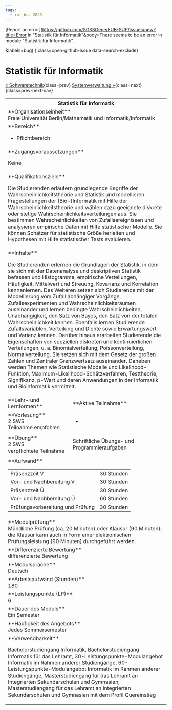 ```yaml
---
tags:
  - inf_bsc_2023
---
```

[Report an error](https://github.com/SGSSGene/FUB-SUP/issues/new?title=Error in "Statistik für Informatik"&body=There seems to be an error in module "Statistik für Informatik".

<Describe here a slightly more detailed description of what is wrong>&labels=bug)
{ class=open-github-issue data-search-exclude}

# Statistik für Informatik

[« Softwaretechnik](Softwaretechnik.md){class=prev}
[Systemverwaltung »](Systemverwaltung.md){class=next}
{class=prev-next-nav}

<table markdown id="moduledesc">
<tr markdown class="moduledesc_head"><th colspan="2">Statistik für Informatik </th></tr>
<tr markdown><td colspan="2">**Organisationseinheit**   <br>Freie Universität Berlin/Mathematik und Informatik/Informatik</td></tr>

<tr markdown><td colspan="2">**Bereich**<br>


- Pflichtbereich

</td></tr>

<tr markdown><td colspan="2">**Zugangsvoraussetzungen** <br>

Keine


</td></tr>
<tr markdown><td colspan="2">**Qualifikationsziele**    <br>

Die Studierenden erläutern grundlegende Begriffe der
Wahrscheinlichkeitstheorie und Statistik und modellieren Fragestellungen der
(Bio-)Informatik mit Hilfe der Wahrscheinlichkeitstheorie und wählen dazu
geeignete diskrete oder stetige Wahrscheinlichkeitsverteilungen aus. Sie
bestimmen Wahrscheinlichkeiten von Zufallsereignissen und analysieren
empirische Daten mit Hilfe statistischer Modelle. Sie können Schätzer für
statistische Größe herleiten und Hypothesen mit Hilfe statistischer Tests
evaluieren.


</td></tr>
<tr markdown><td colspan="2">**Inhalte**                <br>

Die Studierenden erlernen die Grundlagen der Statistik, in dem sie sich mit
der Datenanalyse und deskriptiven Statistik befassen und Histogramme,
empirische Verteilungen, Häufigkeit, Mittelwert und Streuung, Kovarianz und
Korrelation kennenlernen. Des Weiteren setzen sich Studierende mit der
Modellierung vom Zufall abhängiger Vorgänge, Zufallsexperimenten und
Wahrscheinlichkeitsräumen auseinander und lernen bedingte
Wahrscheinlichkeiten, Unabhängigkeit, den Satz von Bayes, den Satz von der
totalen Wahrscheinlichkeit kennen. Ebenfalls lernen Studierende
Zufallsvariablen, Verteilung und Dichte sowie Erwartungswert und Varianz
kennen. Darüber hinaus erarbeiten Studierende die Eigenschaften von
speziellen diskreten und kontinuierlichen Verteilungen, u. a.
Binomialverteilung, Poissonverteilung, Normalverteilung. Sie setzen sich mit
dem Gesetz der großen Zahlen und Zentraler Grenzwertsatz auseinander.
Daneben werden Themen wie Statistische Modelle und Likelihood-Funktion,
Maximum-Likelihood-Schätzverfahren, Testtheorie, Signifikanz, p-Wert und
deren Anwendungen in der Informatik und Bioinformatik vermittelt.


</td></tr>

<tr markdown><td>**Lehr- und Lernformen**</td><td>**Aktive Teilnahme**</td></tr>
<tr markdown><td> **Vorlesung** <br>2 SWS <br> Teilnahme empfohlen</td><td>

-
</td></tr>
<tr markdown><td> **Übung** <br>2 SWS <br> verpflichtete Teilnahme</td><td>

Schriftliche Übungs- und Programmieraufgaben
</td></tr>
<tr markdown><td colspan="2">**Aufwand**                <br>
<table class="aufwand_table">
<tr><td>Präsenzzeit V</td><td>30 Stunden</td></tr>
<tr><td>Vor- und Nachbereitung V</td><td>30 Stunden</td></tr>
<tr><td>Präsenzzeit Ü</td><td>30 Stunden</td></tr>
<tr><td>Vor- und Nachbereitung Ü</td><td>60 Stunden</td></tr>
<tr><td>Prüfungsvorbereitung und Prüfung</td><td>30 Stunden</td></tr>
</table>

</td></tr>
<tr markdown><td colspan="2">**Modulprüfung**             <br>Mündliche Prüfung (ca. 20 Minuten) oder Klausur (90 Minuten); die Klausur
kann auch in Form einer elektronischen Prüfungsleistung (90 Minuten)
durchgeführt werden.


</td></tr>
<tr markdown><td colspan="2">**Differenzierte Bewertung** <br>differenzierte Bewertung

</td></tr>
<tr markdown><td colspan="2">**Modulsprache**             <br>Deutsch</td></tr>
<tr markdown><td colspan="2">**Arbeitsaufwand (Stunden)** <br>180</td></tr>
<tr markdown><td colspan="2">**Leistungspunkte (LP)**     <br>6</td></tr>
<tr markdown><td colspan="2">**Dauer des Moduls**         <br>Ein Semester</td></tr>
<tr markdown><td colspan="2">**Häufigkeit des Angebots**  <br>Jedes Sommersemester</td></tr>
<tr markdown><td colspan="2">**Verwendbarkeit**           <br>

Bachelorstudiengang Informatik, Bachelorstudiengang Informatik für das
Lehramt, 30-Leistungspunkte-Modulangebot Informatik im Rahmen anderer
Studiengänge, 60-Leistungspunkte-Modulangebot Informatik im Rahmen anderer
Studiengänge, Masterstudiengang für das Lehramt an Integrierten
Sekundarschulen und Gymnasien, Masterstudiengang für das Lehramt an
Integrierten Sekundarschulen und Gymnasien mit dem Profil Quereinstieg


</td></tr>

</table>
